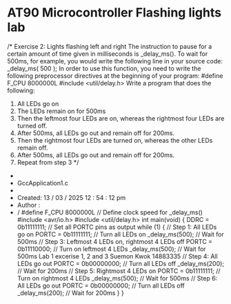 # AT90 Microcontroller Flashing lights lab
/*
Exercise 2: Lights flashing left and right
The instruction to pause for a certain amount of time given in milliseconds is _delay_ms(). To wait for
500ms, for example, you would write the following line in your source code:
_delay_ms( 500 );
In order to use this function, you need to write the following preprocessor directives at the beginning of
your program:
#define F_CPU 8000000L
#include <util/delay.h>
Write a program that does the following:
1. All LEDs go on
2. The LEDs remain on for 500ms
3. Then the leftmost four LEDs are on, whereas the rightmost four LEDs are turned off.
4. After 500ms, all LEDs go out and remain off for 200ms.
5. Then the rightmost four LEDs are turned on, whereas the other LEDs remain off.
6. After 500ms, all LEDs go out and remain off for 200ms.
7. Repeat from step 3
*/

*
* GccApplication1.c
*
* Created: 13 / 03 / 2025 12 : 54 : 12 pm
* Author : 
* /
#define
F_CPU 8000000L // Define clock speed for _delay_ms()
#include <avr/io.h>
#include <util/delay.h>
int main(void)
{
	DDRC = 0b11111111; // Set all PORTC pins as output
	while (1)
	{
		// Step 1: All LEDs go on
		PORTC = 0b11111111; // Turn all LEDs on
		_delay_ms(500); // Wait for 500ms
		// Step 3: Leftmost 4 LEDs on, rightmost 4 LEDs off
		PORTC = 0b11110000; // Turn on leftmost 4 LEDs
		_delay_ms(500); // Wait for 500ms
		Lab 1 excerise 1, 2 and 3 Suemon Kwok 14883335
			// Step 4: All LEDs go out
			PORTC = 0b00000000; // Turn all LEDs off
		_delay_ms(200); // Wait for 200ms
		// Step 5: Rightmost 4 LEDs on
		PORTC = 0b11111111; // Turn on rightmost 4 LEDs
		_delay_ms(500); // Wait for 500ms
		// Step 6: All LEDs go out
		PORTC = 0b00000000; // Turn all LEDs off
		_delay_ms(200); // Wait for 200ms
	}
}
